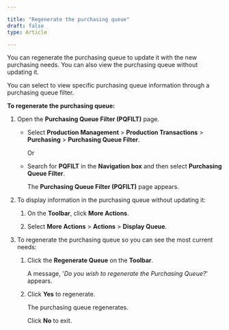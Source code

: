 ```yaml
---

title: "Regenerate the purchasing queue"
draft: false
type: Article

---
```


You can regenerate the purchasing queue to update it with the new purchasing needs. You can also view the purchasing queue without updating it.

You can select to view specific purchasing queue information through a purchasing queue filter.

**To regenerate the purchasing queue:**

1. Open the **Purchasing Queue Filter (PQFILT)** page.

    - Select **Production Management** > **Production Transactions** > **Purchasing** > **Purchasing Queue Filter**.

        Or

    - Search for **PQFILT** in the **Navigation box** and then select **Purchasing Queue Filter**.

       The **Purchasing Queue Filter (PQFILT)** page appears.

2. To display information in the purchasing queue without updating it:

    1. On the **Toolbar**, click **More Actions**.

    2. Select **More Actions** > **Actions** > **Display Queue**.

3. To regenerate the purchasing queue so you can see the most current needs:

    1. Click the **Regenerate Queue** on the **Toolbar**.

        A message, '*Do you wish to regenerate the Purchasing Queue?*' appears.

    2. Click **Yes** to regenerate.

        The purchasing queue regenerates.

        Click **No** to exit.

​